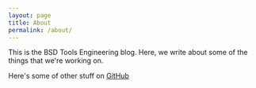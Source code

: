 ```yaml
---
layout: page
title: About
permalink: /about/
---
```


This is the BSD Tools Engineering blog. Here, we write about some of the things
that we're working on.

Here's some of other stuff on [GitHub](https://github.com/bluestatedigital)
